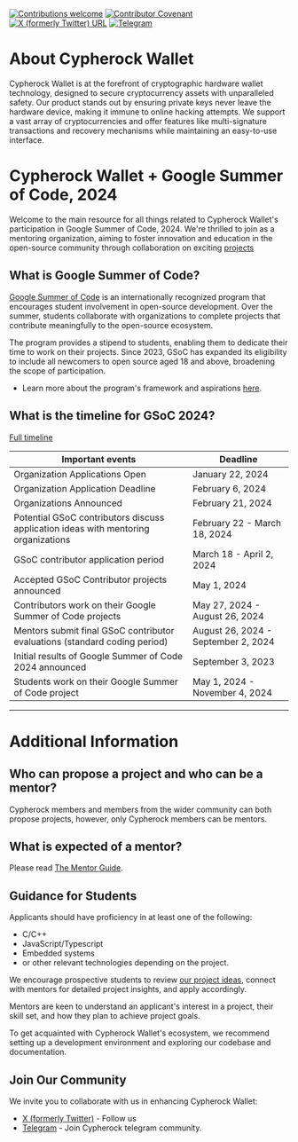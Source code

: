 [![Contributions welcome](https://img.shields.io/badge/contributions-welcome-brightgreen.svg?logo=github)](CONTRIBUTING.md)
[![Contributor Covenant](https://img.shields.io/badge/Contributor%20Covenant-2.1-4baaaa.svg)](CODE_OF_CONDUCT.md)
[![X (formerly Twitter) URL](https://img.shields.io/twitter/url?url=https%3A%2F%2Ftwitter.com%2Fcypherockwallet)](https://twitter.com/cypherockwallet)
[![Telegram](https://img.shields.io/badge/telegram-❤️-252850?style=plastic&logo=telegram)](https://t.me/cypherock)


# About Cypherock Wallet
Cypherock Wallet is at the forefront of cryptographic hardware wallet technology, designed to secure cryptocurrency assets with unparalleled safety. 
Our product stands out by ensuring private keys never leave the hardware device, making it immune to online hacking attempts. We support a vast array of cryptocurrencies and offer features like multi-signature transactions and recovery mechanisms while maintaining an easy-to-use interface.

# Cypherock Wallet + Google Summer of Code, 2024
Welcome to the main resource for all things related to Cypherock Wallet's participation in Google Summer of Code, 2024. We're thrilled to join as a mentoring organization, aiming to foster innovation and education in the open-source community through collaboration on exciting [projects](2024/README.md) 

## What is Google Summer of Code?

[Google Summer of Code](https://summerofcode.withgoogle.com/) is an internationally recognized program that encourages student involvement in open-source development. Over the summer, students collaborate with organizations to complete projects that contribute meaningfully to the open-source ecosystem.

The program provides a stipend to students, enabling them to dedicate their time to work on their projects. Since 2023, GSoC has expanded its eligibility to include all newcomers to open source aged 18 and above, broadening the scope of participation.

* Learn more about the program's framework and aspirations [here](https://google.github.io/gsocguides/mentor/).


## What is the timeline for GSoC 2024?
[Full timeline](https://developers.google.com/open-source/gsoc/timeline)

|Important events | Deadline|
| ----- | ----- |
| Organization Applications Open | January 22, 2024|
| Organization Application Deadline | February 6, 2024 |
| Organizations Announced | February 21, 2024 |
| Potential GSoC contributors discuss application ideas with mentoring organizations | February 22 - March 18, 2024 |
| GSoC contributor application period | March 18 - April 2, 2024 |
| Accepted GSoC Contributor projects announced | May 1, 2024 |
| Contributors work on their Google Summer of Code projects | May 27, 2024 - August 26, 2024|
| Mentors submit final GSoC contributor evaluations (standard coding period) | August 26, 2024 - September 2, 2024|
| Initial results of Google Summer of Code 2024 announced | September 3, 2023 |
| Students work on their Google Summer of Code project | May 1, 2024 - November 4, 2024|

---

# Additional Information

## Who can propose a project and who can be a mentor?

Cypherock members and members from the wider community can both propose projects, however, only Cypherock members can be mentors.

## What is expected of a mentor?
Please read [The Mentor Guide](MENTOR-GUIDE.md).

## Guidance for Students

Applicants should have proficiency in at least one of the following:
* C/C++
* JavaScript/Typescript
* Embedded systems
* or other relevant technologies depending on the project. 

We encourage prospective students to review [our project ideas](2024/README.md), connect with mentors for detailed project insights, and apply accordingly.

Mentors are keen to understand an applicant's interest in a project, their skill set, and how they plan to achieve project goals.

To get acquainted with Cypherock Wallet's ecosystem, we recommend setting up a development environment and exploring our codebase and documentation.

## Join Our Community
We invite you to collaborate with us in enhancing Cypherock Wallet:
* [X (formerly Twitter)](https://twitter.com/cypherockwallet) - Follow us
* [Telegram](https://t.me/cypherock) - Join Cypherock telegram community.

